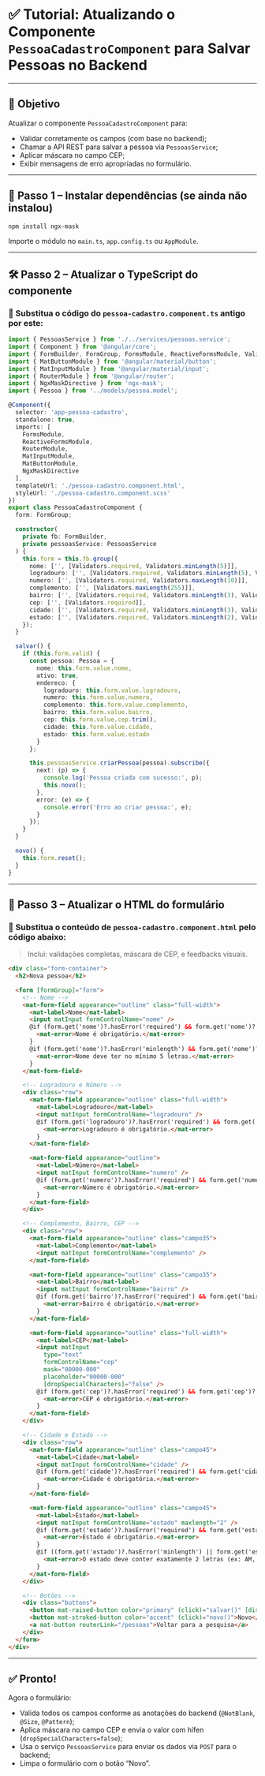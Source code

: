 # ✅ Tutorial: Atualizando o Componente `PessoaCadastroComponent` para Salvar Pessoas no Backend

---

## 🎯 Objetivo

Atualizar o componente `PessoaCadastroComponent` para:

* Validar corretamente os campos (com base no backend);
* Chamar a API REST para salvar a pessoa via `PessoasService`;
* Aplicar máscara no campo CEP;
* Exibir mensagens de erro apropriadas no formulário.

---

## 🧩 Passo 1 – Instalar dependências (se ainda não instalou)

```bash
npm install ngx-mask
```

Importe o módulo no `main.ts`, `app.config.ts` ou `AppModule`.

---

## 🛠️ Passo 2 – Atualizar o TypeScript do componente

### 🔄 Substitua o código do `pessoa-cadastro.component.ts` antigo por este:

```ts
import { PessoasService } from './../services/pessoas.service';
import { Component } from '@angular/core';
import { FormBuilder, FormGroup, FormsModule, ReactiveFormsModule, Validators } from '@angular/forms';
import { MatButtonModule } from '@angular/material/button';
import { MatInputModule } from '@angular/material/input';
import { RouterModule } from '@angular/router';
import { NgxMaskDirective } from 'ngx-mask';
import { Pessoa } from '../models/pessoa.model';

@Component({
  selector: 'app-pessoa-cadastro',
  standalone: true,
  imports: [
    FormsModule,
    ReactiveFormsModule,
    RouterModule,
    MatInputModule,
    MatButtonModule,
    NgxMaskDirective
  ],
  templateUrl: './pessoa-cadastro.component.html',
  styleUrl: './pessoa-cadastro.component.scss'
})
export class PessoaCadastroComponent {
  form: FormGroup;

  constructor(
    private fb: FormBuilder,
    private pessoasService: PessoasService
  ) {
    this.form = this.fb.group({
      nome: ['', [Validators.required, Validators.minLength(5)]],
      logradouro: ['', [Validators.required, Validators.minLength(5), Validators.maxLength(255)]],
      numero: ['', [Validators.required, Validators.maxLength(10)]],
      complemento: ['', [Validators.maxLength(255)]],
      bairro: ['', [Validators.required, Validators.minLength(3), Validators.maxLength(100)]],
      cep: ['', [Validators.required]],
      cidade: ['', [Validators.required, Validators.minLength(3), Validators.maxLength(100)]],
      estado: ['', [Validators.required, Validators.minLength(2), Validators.maxLength(2)]],
    });
  }

  salvar() {
    if (this.form.valid) {
      const pessoa: Pessoa = {
        nome: this.form.value.nome,
        ativo: true,
        endereco: {
          logradouro: this.form.value.logradouro,
          numero: this.form.value.numero,
          complemento: this.form.value.complemento,
          bairro: this.form.value.bairro,
          cep: this.form.value.cep.trim(),
          cidade: this.form.value.cidade,
          estado: this.form.value.estado
        }
      };

      this.pessoasService.criarPessoa(pessoa).subscribe({
        next: (p) => {
          console.log('Pessoa criada com sucesso:', p);
          this.novo();
        },
        error: (e) => {
          console.error('Erro ao criar pessoa:', e);
        }
      });
    }
  }

  novo() {
    this.form.reset();
  }
}
```

---

## 🎨 Passo 3 – Atualizar o HTML do formulário

### 🔄 Substitua o conteúdo de `pessoa-cadastro.component.html` pelo código abaixo:

> Inclui: validações completas, máscara de CEP, e feedbacks visuais.

```html
<div class="form-container">
  <h2>Nova pessoa</h2>

  <form [formGroup]="form">
    <!-- Nome -->
    <mat-form-field appearance="outline" class="full-width">
      <mat-label>Nome</mat-label>
      <input matInput formControlName="nome" />
      @if (form.get('nome')?.hasError('required') && form.get('nome')?.touched) {
        <mat-error>Nome é obrigatório.</mat-error>
      }
      @if (form.get('nome')?.hasError('minlength') && form.get('nome')?.touched) {
        <mat-error>Nome deve ter no mínimo 5 letras.</mat-error>
      }
    </mat-form-field>

    <!-- Logradouro e Número -->
    <div class="row">
      <mat-form-field appearance="outline" class="full-width">
        <mat-label>Logradouro</mat-label>
        <input matInput formControlName="logradouro" />
        @if (form.get('logradouro')?.hasError('required') && form.get('logradouro')?.touched) {
          <mat-error>Logradouro é obrigatório.</mat-error>
        }
      </mat-form-field>

      <mat-form-field appearance="outline">
        <mat-label>Número</mat-label>
        <input matInput formControlName="numero" />
        @if (form.get('numero')?.hasError('required') && form.get('numero')?.touched) {
          <mat-error>Número é obrigatório.</mat-error>
        }
      </mat-form-field>
    </div>

    <!-- Complemento, Bairro, CEP -->
    <div class="row">
      <mat-form-field appearance="outline" class="campo35">
        <mat-label>Complemento</mat-label>
        <input matInput formControlName="complemento" />
      </mat-form-field>

      <mat-form-field appearance="outline" class="campo35">
        <mat-label>Bairro</mat-label>
        <input matInput formControlName="bairro" />
        @if (form.get('bairro')?.hasError('required') && form.get('bairro')?.touched) {
          <mat-error>Bairro é obrigatório.</mat-error>
        }
      </mat-form-field>

      <mat-form-field appearance="outline" class="full-width">
        <mat-label>CEP</mat-label>
        <input matInput
          type="text"
          formControlName="cep"
          mask="00000-000"
          placeholder="00000-000"
          [dropSpecialCharacters]="false" />
        @if (form.get('cep')?.hasError('required') && form.get('cep')?.touched) {
          <mat-error>CEP é obrigatório.</mat-error>
        }
      </mat-form-field>
    </div>

    <!-- Cidade e Estado -->
    <div class="row">
      <mat-form-field appearance="outline" class="campo45">
        <mat-label>Cidade</mat-label>
        <input matInput formControlName="cidade" />
        @if (form.get('cidade')?.hasError('required') && form.get('cidade')?.touched) {
          <mat-error>Cidade é obrigatória.</mat-error>
        }
      </mat-form-field>

      <mat-form-field appearance="outline" class="campo45">
        <mat-label>Estado</mat-label>
        <input matInput formControlName="estado" maxlength="2" />
        @if (form.get('estado')?.hasError('required') && form.get('estado')?.touched) {
          <mat-error>Estado é obrigatório.</mat-error>
        }
        @if ((form.get('estado')?.hasError('minlength') || form.get('estado')?.hasError('maxlength')) && form.get('estado')?.touched) {
          <mat-error>O estado deve conter exatamente 2 letras (ex: AM, SP).</mat-error>
        }
      </mat-form-field>
    </div>

    <!-- Botões -->
    <div class="buttons">
      <button mat-raised-button color="primary" (click)="salvar()" [disabled]="form.invalid">Salvar</button>
      <button mat-stroked-button color="accent" (click)="novo()">Novo</button>
      <a mat-button routerLink="/pessoas">Voltar para a pesquisa</a>
    </div>
  </form>
</div>
```

---

## ✅ Pronto!

Agora o formulário:

* Valida todos os campos conforme as anotações do backend (`@NotBlank`, `@Size`, `@Pattern`);
* Aplica máscara no campo CEP e envia o valor com hífen (`dropSpecialCharacters=false`);
* Usa o serviço `PessoasService` para enviar os dados via `POST` para o backend;
* Limpa o formulário com o botão “Novo”.

